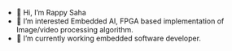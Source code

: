 - 👋 Hi, I’m Rappy Saha
- 👀 I’m interested Embedded AI, FPGA based implementation of Image/video processing algorithm. 
- 🌱 I’m currently working embedded software developer.


<!---
rappysaha/rappysaha is a ✨ special ✨ repository because its `README.md` (this file) appears on your GitHub profile.
You can click the Preview link to take a look at your changes.
--->
